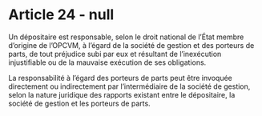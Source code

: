 # Article 24 - null


Un dépositaire est responsable, selon le droit national de l’État membre d’origine de l’OPCVM, à l’égard de la société de gestion et des porteurs de parts, de tout préjudice subi par eux et résultant de l’inexécution injustifiable ou de la mauvaise exécution de ses obligations.

La responsabilité à l’égard des porteurs de parts peut être invoquée directement ou indirectement par l’intermédiaire de la société de gestion, selon la nature juridique des rapports existant entre le dépositaire, la société de gestion et les porteurs de parts.
